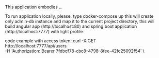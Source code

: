 This application embodies ...



To run application locally, please, type docker-compose up
this will create only admin-db instance and map it to the current project directory,
this will build angular app (http://localhost:80) and spring boot application (http://localhost:7777) with light profile

code example with access token:
curl -X GET \
  http://localhost:7777/api/users \
  -H 'Authorization: Bearer 7fdbdf78-cbc8-4798-8fee-42fc25092f54' \

